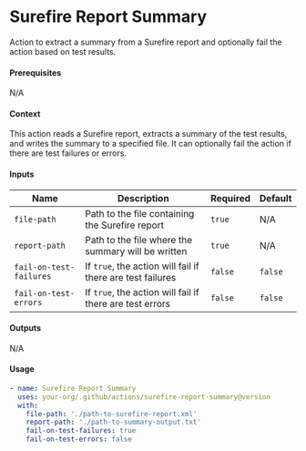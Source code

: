 # Surefire Report Summary
Action to extract a summary from a Surefire report and optionally fail the action based on test results.

#### Prerequisites
N/A

#### Context
This action reads a Surefire report, extracts a summary of the test results, and writes the summary to a specified file. It can optionally fail the action if there are test failures or errors.

#### Inputs
| Name                    | Description                                                        | Required | Default |
|-------------------------|--------------------------------------------------------------------|----------|---------|
| `file-path`              | Path to the file containing the Surefire report                    | `true`   | N/A     |
| `report-path`            | Path to the file where the summary will be written                 | `true`   | N/A     |
| `fail-on-test-failures`  | If `true`, the action will fail if there are test failures         | `false`  | `false` |
| `fail-on-test-errors`    | If `true`, the action will fail if there are test errors           | `false`  | `false` |

#### Outputs
N/A

#### Usage
```yaml
- name: Surefire Report Summary
  uses: your-org/.github/actions/surefire-report-summary@version
  with:
    file-path: './path-to-surefire-report.xml'
    report-path: './path-to-summary-output.txt'
    fail-on-test-failures: true
    fail-on-test-errors: false